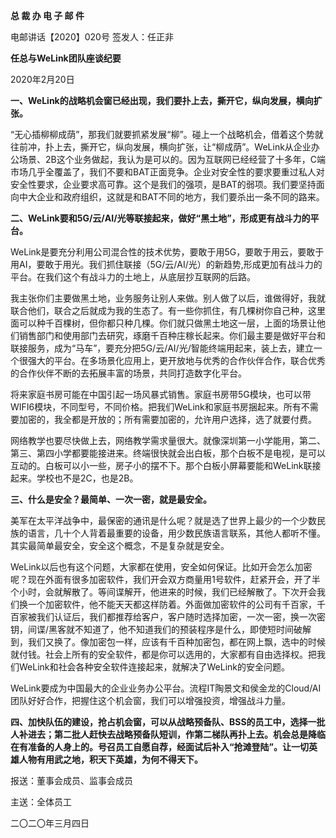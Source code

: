 **总 裁 办 电 子 邮 件**

 

电邮讲话【2020】020号      签发人：任正非



**任总与WeLink团队座谈纪要**

2020年2月20日

**一、WeLink的战略机会窗已经出现，我们要扑上去，撕开它，纵向发展，横向扩张。**

“无心插柳柳成荫”，那我们就要抓紧发展“柳”。碰上一个战略机会，借着这个势就往前冲，扑上去，撕开它，纵向发展，横向扩张，让“柳成荫”。WeLink从企业办公场景、2B这个业务做起，我认为是可以的。因为互联网已经经营了十多年，C端市场几乎全覆盖了，我们不要和BAT正面竞争。企业对安全性的要求要重过私人对安全性要求，企业要求高可靠。这个是我们的强项，是BAT的弱项。我们要坚持面向中大企业和政府组织，这就是和BAT不同的地方，我们要杀出一条不同的路来。

**二、WeLink要和5G/云/AI/光等联接起来，做好“黑土地”，形成更有战斗力的平台。**

WeLink是要充分利用公司混合性的技术优势，要敢于用5G，要敢于用云，要敢于用AI，要敢于用光。我们抓住联接（5G/云/AI/光）的新趋势,形成更加有战斗力的平台。在我们这个有战斗力的土地上，从底层抄互联网的后路。

我主张你们主要做黑土地，业务服务让别人来做。别人做了以后，谁做得好，我就联合他们，联合之后就成为我的生态了。有一些你抓住，有几棵树你自己种，这里面可以种千百棵树，但你都只种几棵。你们就只做黑土地这一层，上面的场景让他们销售部门和使用部门去研究，琢磨千百种庄稼长起来。你们最主要是做好平台和联接服务，成为“马车”，要充分把5G/云/AI/光/智能终端用起来，装上去，建立一个很强大的平台。在多场景化应用上，更开放地与优秀的合作伙伴合作，联合优秀的合作伙伴不断的去拓展丰富的场景，共同打造数字化平台。

将来家庭书房可能在中国引起一场风暴式销售。家庭书房带5G模块，也可以带WIFI6模块，不同型号，不同价格。把我们WeLink和家庭书房捆起来。所有不需要加密的，我全都是开放的；所有需要加密的，允许用户选择，选了就要付费。

网络教学也要尽快做上去，网络教学需求量很大。就像深圳第一小学能用，第二、第三、第四小学都要能接进来。终端很快就会出白板，那个白板不是电视，是可以互动的。白板可以小一些，房子小的摆不下。那个白板小屏幕要能和WeLink联接起来。学校也不是2C，也是2B。

**三、什么是安全？最简单、一次一密，就是最安全。**

美军在太平洋战争中，最保密的通讯是什么呢？就是选了世界上最少的一个少数民族的语言，几十个人背着最重要的设备，用少数民族语言联系，其他人都听不懂。其实最简单最安全，安全这个概念，不是复杂就是安全。

WeLink以后也有这个问题，大家都在使用，安全如何保证。比如开会怎么加密呢？现在外面有很多加密软件，我们开会双方商量用1号软件，赶紧开会，开了半个小时，会就解散了。等间谍解开，他进来的时候，我们已经解散了。下次开会我们换一个加密软件，他不能天天都这样防着。外面做加密软件的公司有千百家，千百家被我们认证后，我们都推荐给客户，客户随时选择加密，一次一密，换一次密钥，间谍/黑客就不知道了，他不知道我们的预装程序是什么，即使短时间破解到，我们又换了。像加密包一样，应该有千百种加密包，都在网上飘，选中的时候就付钱。社会上所有的安全软件，都是你可以选用的，大家都有自由选择权。把我们WeLink和社会各种安全软件连接起来，就解决了WeLink的安全问题。

WeLink要成为中国最大的企业业务办公平台。流程IT陶景文和侯金龙的Cloud/AI团队好好合作，把握住这个机会窗，我们可以增强投资，增强战斗力量。

**四、加快队伍的建设，抢占机会窗，可以从战略预备队、BSS的员工中，选择一批人补进去；第二批人赶快去战略预备队短训，作第二梯队再扑上去。机会总是降临在有准备的人身上的。号召员工自愿自荐，经面试后补入“抢滩登陆”。让一切英雄人物有用武之地，积天下英雄，为何不得天下。**

 





报送：董事会成员、监事会成员

主送：全体员工

二〇二〇年三月四日